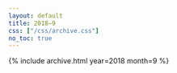 ```yaml
---
layout: default
title: 2018–9
css: ["/css/archive.css"]
no_toc: true
---
```


{% include archive.html year=2018 month=9 %}

